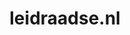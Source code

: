 ---
layout: post
title: "leidraadse.nl"
internal_url: "/dutchgov/leidraadse.nl.html"
subdomains_count: 4
all_subdomains_count: 5
urls_count: 4
ssl_rank: 0
http_rank: 25
url_link: /data/leidraadse.nl/urls.txt
all_subdomains_link: /data/leidraadse.nl/all_subdomains.txt
subdomains_link: /data/leidraadse.nl/subdomains.txt
categories: dutchgov
---